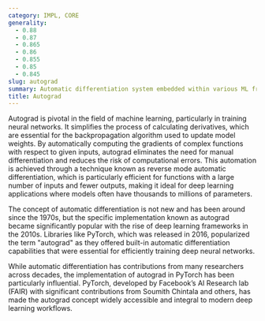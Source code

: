 ```yaml
---
category: IMPL, CORE
generality:
  - 0.88
  - 0.87
  - 0.865
  - 0.86
  - 0.855
  - 0.85
  - 0.845
slug: autograd
summary: Automatic differentiation system embedded within various ML frameworks that facilitates the computation of gradients, which are crucial for optimizing models during training.
title: Autograd
---
```


Autograd is pivotal in the field of machine learning, particularly in training neural networks. It simplifies the process of calculating derivatives, which are essential for the backpropagation algorithm used to update model weights. By automatically computing the gradients of complex functions with respect to given inputs, autograd eliminates the need for manual differentiation and reduces the risk of computational errors. This automation is achieved through a technique known as reverse mode automatic differentiation, which is particularly efficient for functions with a large number of inputs and fewer outputs, making it ideal for deep learning applications where models often have thousands to millions of parameters.

The concept of automatic differentiation is not new and has been around since the 1970s, but the specific implementation known as autograd became significantly popular with the rise of deep learning frameworks in the 2010s. Libraries like PyTorch, which was released in 2016, popularized the term "autograd" as they offered built-in automatic differentiation capabilities that were essential for efficiently training deep neural networks.

While automatic differentiation has contributions from many researchers across decades, the implementation of autograd in PyTorch has been particularly influential. PyTorch, developed by Facebook’s AI Research lab (FAIR) with significant contributions from Soumith Chintala and others, has made the autograd concept widely accessible and integral to modern deep learning workflows.
